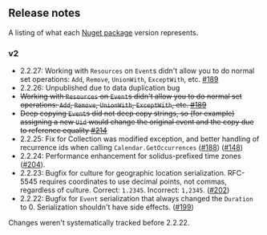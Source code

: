 ## Release notes

A listing of what each [Nuget package](https://www.nuget.org/packages/Ical.Net) version represents.

### v2

* 2.2.27: Working with `Resources` on `Event`s didn't allow you to do normal set operations: `Add`, `Remove`, `UnionWith`, `ExceptWith`, etc. [#189](https://github.com/rianjs/ical.net/issues/189)
* 2.2.26: Unpublished due to data duplication bug
 * ~~Working with `Resources` on `Event`s didn't allow you to do normal set operations: `Add`, `Remove`, `UnionWith`, `ExceptWith`, etc. [#189](https://github.com/rianjs/ical.net/issues/189)~~
 * ~~Deep copying `Event`s did not deep copy strings, so (for example) assigning a new `Uid` would change the original event and the copy due to reference equality [#214](https://github.com/rianjs/ical.net/issues/214)~~
* 2.2.25: Fix for Collection was modified exception, and better handling of recurrence ids when calling `Calendar.GetOccurrences` ([#188](https://github.com/rianjs/ical.net/issues/188)) ([#148](https://github.com/rianjs/ical.net/issues/148))
* 2.2.24: Performance enhancement for solidus-prefixed time zones ([#204](https://github.com/rianjs/ical.net/issues/204)).
* 2.2.23: Bugfix for culture for geographic location serialization. RFC-5545 requires coordinates to use decimal points, not commas, regardless of culture. Correct: `1.2345`. Incorrect: `1,2345`. ([#202](https://github.com/rianjs/ical.net/issues/202))
* 2.2.22: Bugfix for `Event` serialization that always changed the `Duration` to 0. Serialization shouldn't have side effects. ([#199](https://github.com/rianjs/ical.net/issues/199))

Changes weren't systematically tracked before 2.2.22.